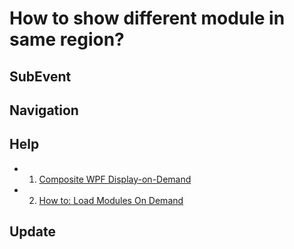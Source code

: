 # How to show different module in same region?


## SubEvent


## Navigation


## Help
* 1. [Composite WPF Display-on-Demand](http://www.codeproject.com/Articles/41931/Composite-WPF-Display-on-Demand)
* 2. [How to: Load Modules On Demand](https://msdn.microsoft.com/en-us/library/ff921071.aspx)

## Update
